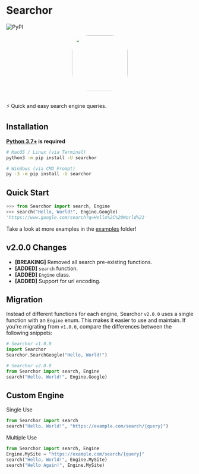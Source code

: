 Searchor
========
![PyPI](https://img.shields.io/pypi/v/searchor?color=green&logo=python&logoColor=green)
<div style="text-align: center; display: grid; justify-content: center;"><img style="margin: auto; margin-bottom: 1rem; border-radius: 30%;" height="150" width="150" src="./ext/Searchor.png"/></div>

⚡️ Quick and easy search engine queries.

Installation
------------
**[Python 3.7+](https://www.python.org/downloads/) is required**
```bash
# MacOS / Linux (via Terminal)
python3 -m pip install -U searchor

# Windows (via CMD Prompt)
py -3 -m pip install -U searchor
```

Quick Start
-----------
```python
>>> from Searchor import search, Engine
>>> search("Hello, World!", Engine.Google)
'https://www.google.com/search?q=Hello%2C%20World%21'
```
Take a look at more examples in the [examples](https://github.com/ArjunSharda/Searchor/tree/main/examples) folder!

v2.0.0 Changes
--------------
- **[BREAKING]** Removed all search pre-existing functions.
- **[ADDED]** `search` function.
- **[ADDED]** `Engine` class.
- **[ADDED]** Support for url encoding.


Migration
---------
Instead of different functions for each engine, Searchor `v2.0.0` uses a single function with an `Engine` enum. This makes it easier to use and maintain. If you're migrating from `v1.0.0`, compare the differences between the following snippets:
```python
# Searchor v1.0.0
import Searchor
Searchor.SearchGoogle("Hello, World!")
```
```python
# Searchor v2.0.0
from Searchor import search, Engine
search("Hello, World!", Engine.Google)
```

Custom Engine
-------------
Single Use 
```python
from Searchor import search
search("Hello, World!", "https://example.com/search/{query}")
```
Multiple Use
```python
from Searchor import search, Engine
Engine.MySite = "https://example.com/search/{query}"
search("Hello, World!", Engine.MySite)
search("Hello Again!", Engine.MySite)
```
